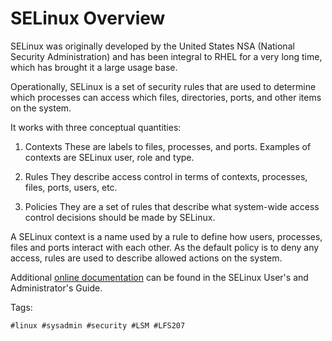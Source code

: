 # SELinux Overview

SELinux was originally developed by the United States NSA (National Security
Administration) and has been integral to RHEL for a very long time, which has
brought it a large usage base.

Operationally, SELinux is a set of security rules that are used to determine
which processes can access which files, directories, ports, and other items on
the system.

It works with three conceptual quantities:

1. Contexts
These are labels to files, processes, and ports. Examples of contexts are
SELinux user, role and type.

2. Rules
They describe access control in terms of contexts, processes, files, ports,
users, etc.

3. Policies
They are a set of rules that describe what system-wide access control decisions
should be made by SELinux.

A SELinux context is a name used by a rule to define how users, processes,
files and ports interact with each other. As the default policy is to deny any
access, rules are used to describe allowed actions on the system.

Additional [online documentation][docs] can be found in the SELinux User's and Administrator's Guide.

[docs]:<https://access.redhat.com/documentation/en-us/red_hat_enterprise_linux/7/html/selinux_users_and_administrators_guide/index>

Tags:

    #linux #sysadmin #security #LSM #LFS207
